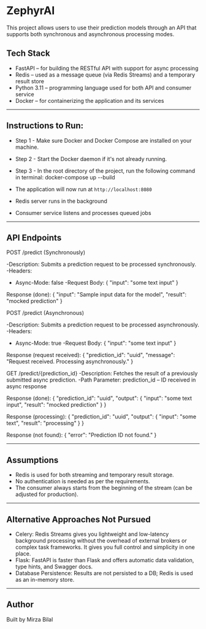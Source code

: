 # ZephyrAI

This project allows users to use their prediction models through an API that supports both synchronous and asynchronous processing modes. 

## Tech Stack

- FastAPI – for building the RESTful API with support for async processing
- Redis – used as a message queue (via Redis Streams) and a temporary result store
- Python 3.11 – programming language used for both API and consumer service
- Docker – for containerizing the application and its services

---

## Instructions to Run:

- Step 1 - Make sure Docker and Docker Compose are installed on your machine.
- Step 2 - Start the Docker daemon if it's not already running.
- Step 3 - In the root directory of the project, run the following command in terminal: docker-compose up --build

- The application will now run at `http://localhost:8080`
- Redis server runs in the background
- Consumer service listens and processes queued jobs

---
## API Endpoints

POST /predict (Synchronously)

 -Description: Submits a prediction request to be processed synchronously.
 -Headers:
  - Async-Mode: false
 -Request Body:
   {
     "input": "some text input"
   }

Response (done):
{
    "input": "Sample input data for the model",
    "result": "mocked prediction"
}


POST /predict (Asynchronous)

 -Description: Submits a prediction request to be processed asynchronously.
 -Headers:
  - Async-Mode: true
 -Request Body:
   {
     "input": "some text input"
   }

Response (request received):
{
  "prediction_id": "uuid",
  "message": "Request received. Processing asynchronously."
}

GET /predict/{prediction_id}
 -Description: Fetches the result of a previously submitted async prediction.
 -Path Parameter: prediction_id – ID received in async response

Response (done):
{
  "prediction_id": "uuid",
  "output": {
    "input": "some text input",
    "result": "mocked prediction"
  }
}

Response (processing):
{
  "prediction_id": "uuid",
  "output": {
    "input": "some text",
    "result": "processing"
  }
}

Response (not found):
{
  "error": "Prediction ID not found."
}

---

## Assumptions

- Redis is used for both streaming and temporary result storage.
- No authentication is needed as per the requirements.
- The consumer always starts from the beginning of the stream (can be adjusted for production).

---

## Alternative Approaches Not Pursued

- Celery: Redis Streams gives you lightweight and low-latency background processing without the overhead of external brokers or complex task frameworks. It gives you  full control and simplicity in one place.
- Flask: FastAPI is faster than Flask and offers automatic data validation, type hints, and Swagger docs.
- Database Persistence: Results are not persisted to a DB; Redis is used as an in-memory store.

---

## Author

Built by Mirza Bilal
